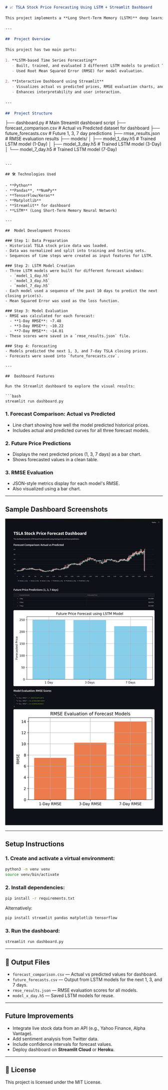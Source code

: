 ```markdown
# 📈 TSLA Stock Price Forecasting Using LSTM + Streamlit Dashboard

This project implements a **Long Short-Term Memory (LSTM)** deep learning model to forecast **Tesla (TSLA)** stock prices over multiple time horizons (1-Day, 3-Day, and 7-Day forecasts). The project also includes an interactive **Streamlit dashboard** to visualize the actual vs predicted prices, RMSE evaluation, and future price forecasts.

---

##  Project Overview

This project has two main parts:

1. **LSTM-based Time Series Forecasting**  
   - Built, trained, and evaluated 3 different LSTM models to predict TSLA closing prices over 1-day, 3-day, and 7-day windows.
   - Used Root Mean Squared Error (RMSE) for model evaluation.

2. **Interactive Dashboard using Streamlit**  
   - Visualizes actual vs predicted prices, RMSE evaluation charts, and future price forecasts.
   - Enhances interpretability and user interaction.

---

##  Project Structure

```

├── dashboard.py                # Main Streamlit dashboard script
├── forecast\_comparison.csv     # Actual vs Predicted dataset for dashboard
├── future\_forecasts.csv        # Future 1, 3, 7 day predictions
├── rmse\_results.json           # RMSE evaluation results
├── models/
│   ├── model\_1\_day.h5          # Trained LSTM model (1-Day)
│   ├── model\_3\_day.h5          # Trained LSTM model (3-Day)
│   └── model\_7\_day.h5          # Trained LSTM model (7-Day)

````

---

## 🛠️ Technologies Used

- **Python**
- **Pandas**, **NumPy**
- **TensorFlow/Keras**
- **Matplotlib**
- **Streamlit** for dashboard
- **LSTM** (Long Short-Term Memory Neural Network)

---

##  Model Development Process

### Step 1: Data Preparation
- Historical TSLA stock price data was loaded.
- Data was normalized and split into training and testing sets.
- Sequences of time steps were created as input features for LSTM.

### Step 2: LSTM Model Creation
- Three LSTM models were built for different forecast windows:
  - `model_1_day.h5`
  - `model_3_day.h5`
  - `model_7_day.h5`
- Each model used a sequence of the past 10 days to predict the next closing price(s).
- Mean Squared Error was used as the loss function.

### Step 3: Model Evaluation
- RMSE was calculated for each forecast:
  - **1-Day RMSE**: ~7.48
  - **3-Day RMSE**: ~10.22
  - **7-Day RMSE**: ~14.01
- These scores were saved in a `rmse_results.json` file.

### Step 4: Forecasting
- Models predicted the next 1, 3, and 7-day TSLA closing prices.
- Forecasts were saved into `future_forecasts.csv`.

---

##  Dashboard Features

Run the Streamlit dashboard to explore the visual results:

```bash
streamlit run dashboard.py
````

### 1.  Forecast Comparison: Actual vs Predicted

* Line chart showing how well the model predicted historical prices.
* Includes actual and predicted curves for all three forecast models.

### 2.  Future Price Predictions

* Displays the next predicted prices (1, 3, 7 days) as a bar chart.
* Shows forecasted values in a clean table.

### 3.  RMSE Evaluation

* JSON-style metrics display for each model's RMSE.
* Also visualized using a bar chart.

---

##  Sample Dashboard Screenshots

![Actual vs Predicted](tweet-stock.png)

---

##  Setup Instructions

### 1. Create and activate a virtual environment:

```bash
python3 -m venv venv
source venv/bin/activate
```

### 2. Install dependencies:

```bash
pip install -r requirements.txt
```

Alternatively:

```bash
pip install streamlit pandas matplotlib tensorflow
```

### 3. Run the dashboard:

```bash
streamlit run dashboard.py
```

---

## 🧾 Output Files

* `forecast_comparison.csv` — Actual vs predicted values for dashboard.
* `future_forecasts.csv` — Output from LSTM models for the next 1, 3, and 7 days.
* `rmse_results.json` — RMSE evaluation scores for all models.
* `model_x_day.h5` — Saved LSTM models for reuse.

---

##  Future Improvements

* Integrate live stock data from an API (e.g., Yahoo Finance, Alpha Vantage).
* Add sentiment analysis from Twitter data.
* Include confidence intervals for forecast values.
* Deploy dashboard on **Streamlit Cloud** or **Heroku**.

---



## 📜 License

This project is licensed under the MIT License.

```
